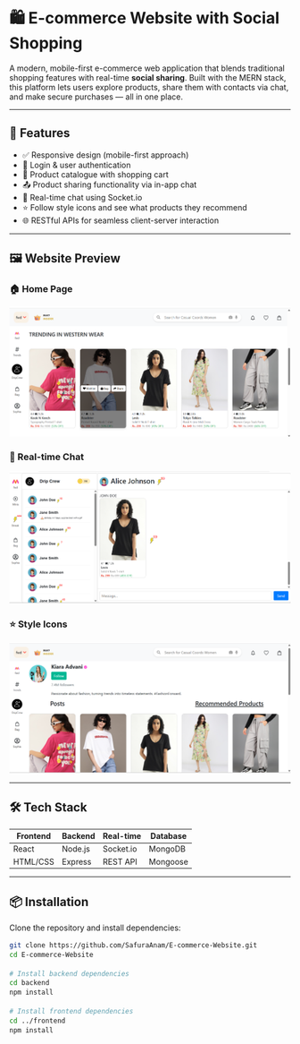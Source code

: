 # 🛍️ E-commerce Website with Social Shopping

A modern, mobile-first e-commerce web application that blends traditional shopping features with real-time **social sharing**. Built with the MERN stack, this platform lets users explore products, share them with contacts via chat, and make secure purchases — all in one place.

---

## 🚀 Features

- ✅ Responsive design (mobile-first approach)
- 🔐 Login & user authentication
- 🛒 Product catalogue with shopping cart
- 📤 Product sharing functionality via in-app chat
- 💬 Real-time chat using Socket.io
- ⭐ Follow style icons and see what products they recommend
- 🌐 RESTful APIs for seamless client-server interaction


---

## 🖼️ Website Preview

### 🏠 Home Page
![Homepage](WebsitePreview/homepage.png)


### 💬 Real-time Chat
![Chat Feature](WebsitePreview/chat.png)

### ⭐ Style Icons
![Style Icons](WebsitePreview/styleicons.png)


---

## 🛠️ Tech Stack

| Frontend | Backend | Real-time | Database |
|----------|---------|-----------|----------|
| React    | Node.js | Socket.io | MongoDB  |
| HTML/CSS | Express | REST API  | Mongoose |

---

## 📦 Installation

Clone the repository and install dependencies:

```bash
git clone https://github.com/SafuraAnam/E-commerce-Website.git
cd E-commerce-Website

# Install backend dependencies
cd backend
npm install

# Install frontend dependencies
cd ../frontend
npm install
